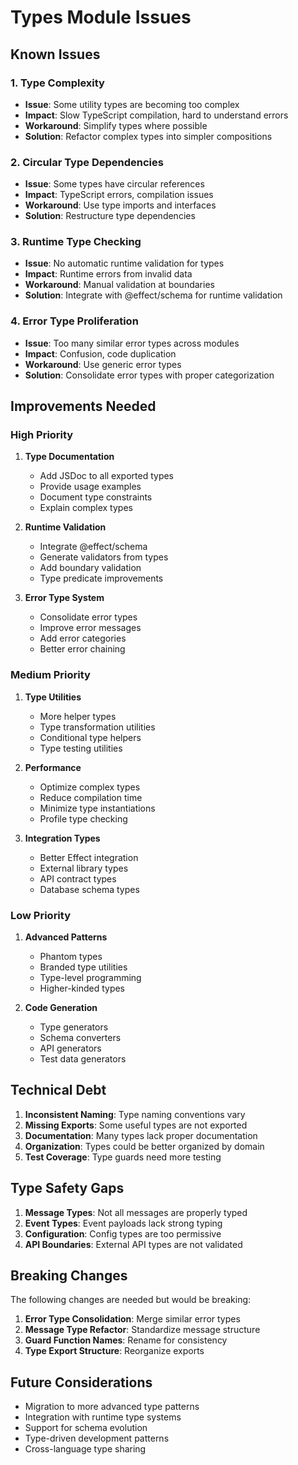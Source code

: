 # Types Module Issues

## Known Issues

### 1. Type Complexity
- **Issue**: Some utility types are becoming too complex
- **Impact**: Slow TypeScript compilation, hard to understand errors
- **Workaround**: Simplify types where possible
- **Solution**: Refactor complex types into simpler compositions

### 2. Circular Type Dependencies
- **Issue**: Some types have circular references
- **Impact**: TypeScript errors, compilation issues
- **Workaround**: Use type imports and interfaces
- **Solution**: Restructure type dependencies

### 3. Runtime Type Checking
- **Issue**: No automatic runtime validation for types
- **Impact**: Runtime errors from invalid data
- **Workaround**: Manual validation at boundaries
- **Solution**: Integrate with @effect/schema for runtime validation

### 4. Error Type Proliferation
- **Issue**: Too many similar error types across modules
- **Impact**: Confusion, code duplication
- **Workaround**: Use generic error types
- **Solution**: Consolidate error types with proper categorization

## Improvements Needed

### High Priority

1. **Type Documentation**
   - Add JSDoc to all exported types
   - Provide usage examples
   - Document type constraints
   - Explain complex types

2. **Runtime Validation**
   - Integrate @effect/schema
   - Generate validators from types
   - Add boundary validation
   - Type predicate improvements

3. **Error Type System**
   - Consolidate error types
   - Improve error messages
   - Add error categories
   - Better error chaining

### Medium Priority

1. **Type Utilities**
   - More helper types
   - Type transformation utilities
   - Conditional type helpers
   - Type testing utilities

2. **Performance**
   - Optimize complex types
   - Reduce compilation time
   - Minimize type instantiations
   - Profile type checking

3. **Integration Types**
   - Better Effect integration
   - External library types
   - API contract types
   - Database schema types

### Low Priority

1. **Advanced Patterns**
   - Phantom types
   - Branded type utilities
   - Type-level programming
   - Higher-kinded types

2. **Code Generation**
   - Type generators
   - Schema converters
   - API generators
   - Test data generators

## Technical Debt

1. **Inconsistent Naming**: Type naming conventions vary
2. **Missing Exports**: Some useful types are not exported
3. **Documentation**: Many types lack proper documentation
4. **Organization**: Types could be better organized by domain
5. **Test Coverage**: Type guards need more testing

## Type Safety Gaps

1. **Message Types**: Not all messages are properly typed
2. **Event Types**: Event payloads lack strong typing
3. **Configuration**: Config types are too permissive
4. **API Boundaries**: External API types are not validated

## Breaking Changes

The following changes are needed but would be breaking:

1. **Error Type Consolidation**: Merge similar error types
2. **Message Type Refactor**: Standardize message structure
3. **Guard Function Names**: Rename for consistency
4. **Type Export Structure**: Reorganize exports

## Future Considerations

- Migration to more advanced type patterns
- Integration with runtime type systems
- Support for schema evolution
- Type-driven development patterns
- Cross-language type sharing